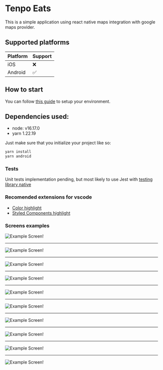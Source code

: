 # Tenpo Eats

This is a simple application using react native maps integration with google maps provider.

## Supported platforms

| Platform  |  Support |
|---|---|
| iOS  |  ❌ |
| Android  |  ✅ |


## How to start

You can follow [this guide](https://reactnative.dev/docs/environment-setup) to setup your environment.

## Dependencies used: 

- node: v16.17.0
- yarn 1.22.19 

Just make sure that you initialize your project like so:
```bash
yarn install
yarn android
```

### Tests

Unit tests implementation pending, but most likely to use Jest with [testing library native](https://testing-library.com/docs/react-native-testing-library/intro)

### Recomended extensions for vscode

- [Color highlight](https://github.com/naumovs/vscode-ext-color-highlight)
- [Styled Components highlight](https://marketplace.visualstudio.com/items?itemName=styled-components.vscode-styled-components)

### Screens examples

![Example Screen!](/assets/images/examples/sampleImg%20(1).jpg)

---

![Example Screen!](/assets/images/examples/sampleImg%20(2).jpg)

---

![Example Screen!](/assets/images/examples/sampleImg%20(3).jpg)

---

![Example Screen!](/assets/images/examples/sampleImg%20(4).jpg)

---

![Example Screen!](/assets/images/examples/sampleImg%20(5).jpg)

---

![Example Screen!](/assets/images/examples/sampleImg%20(6).jpg)

---

![Example Screen!](/assets/images/examples/sampleImg%20(7).jpg)

---

![Example Screen!](/assets/images/examples/sampleImg%20(8).jpg)

---

![Example Screen!](/assets/images/examples/sampleImg%20(9).jpg)

---

![Example Screen!](/assets/images/examples/sampleImg%20(10).jpg)
